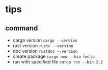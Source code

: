 # tips

## command
- cargo version `cargo --version`
- rust version `rustc --version`
- doc version `rustdoc --version`
- create package `cargo new --bin hello`
- run with specified file `cargo run --bin 2.2`